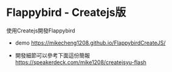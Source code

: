 # Flappybird - Createjs版
使用Createjs開發Flappybird

* demo
<https://mikecheng1208.github.io/FlappybirdCreateJS/>

* 開發細節可以參考下面這份簡報
<https://speakerdeck.com/mike1208/createjsyu-flash>
